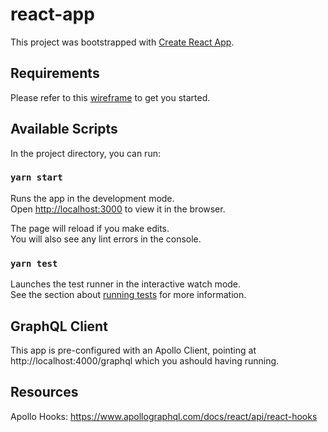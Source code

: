 # react-app

This project was bootstrapped with [Create React App](https://github.com/facebook/create-react-app).

## Requirements

Please refer to this [wireframe](https://www.figma.com/file/yyiYzehYnI7EAX1gsJhxaB/FS-take-home-challenge?type=design&node-id=0%3A1&mode=design&t=OJU51rs58mBmtjpZ-1) to get you started.

## Available Scripts

In the project directory, you can run:

### `yarn start`

Runs the app in the development mode.<br />
Open [http://localhost:3000](http://localhost:3000) to view it in the browser.

The page will reload if you make edits.<br />
You will also see any lint errors in the console.

### `yarn test`

Launches the test runner in the interactive watch mode.<br />
See the section about [running tests](https://facebook.github.io/create-react-app/docs/running-tests) for more information.

## GraphQL Client

This app is pre-configured with an Apollo Client, pointing at http://localhost:4000/graphql which you ashould having running.

## Resources

Apollo Hooks: https://www.apollographql.com/docs/react/api/react-hooks
